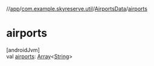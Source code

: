 //[app](../../../index.md)/[com.example.skyreserve.util](../index.md)/[AirportsData](index.md)/[airports](airports.md)

# airports

[androidJvm]\
val [airports](airports.md): [Array](https://kotlinlang.org/api/latest/jvm/stdlib/kotlin/-array/index.html)&lt;[String](https://kotlinlang.org/api/latest/jvm/stdlib/kotlin/-string/index.html)&gt;
